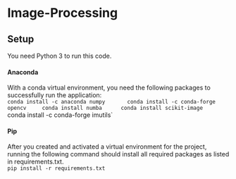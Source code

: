 
# Image-Processing     


## Setup    

You need Python 3 to run this code.    

#### Anaconda

With a conda virtual environment, you need the following packages to successfully run the application:     
`conda install -c anaconda numpy      
conda install -c conda-forge opencv    
conda install numba     
conda install scikit-image`   
conda install -c conda-forge imutils`   

#### Pip

After you created and activated a virtual environment for the project, running the following command should install all required packages as listed in requirements.txt.    
`pip install -r requirements.txt`
        
